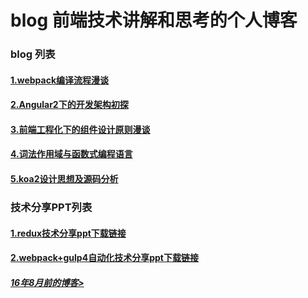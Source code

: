 # blog 前端技术讲解和思考的个人博客

### blog 列表

#### [1.webpack编译流程漫谈](https://github.com/slashhuang/blog/issues/1)
#### [2.Angular2下的开发架构初探](https://github.com/slashhuang/blog/issues/2)
#### [3.前端工程化下的组件设计原则漫谈](https://github.com/slashhuang/blog/issues/5)
#### [4.词法作用域与函数式编程语言](https://github.com/slashhuang/blog/issues/8)
#### [5.koa2设计思想及源码分析](https://github.com/slashhuang/blog/blob/master/essays/koa.md)


### 技术分享PPT列表

#### [1.redux技术分享ppt下载链接](https://github.com/slashhuang/blog/blob/master/ppt-share/ppt-for-redux.key?raw=true)

#### [2.webpack+gulp4自动化技术分享ppt下载链接](https://github.com/slashhuang/blog/blob/master/ppt-share/webpack-babel-gulp.key?raw=true)

##### [16年8月前的博客>](http://slashhuang.github.io/)


